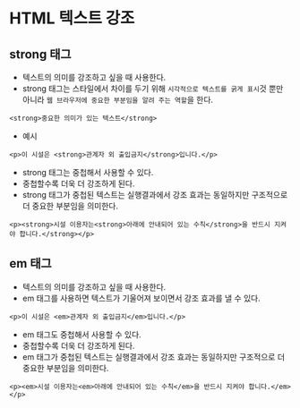 # HTML 텍스트 강조

## strong 태그
- 텍스트의 의미를 강조하고 싶을 때 사용한다.
- strong 태그는 스타일에서 차이를 두기 위해 `시각적으로 텍스트를 굵게 표시`것 뿐만 아니라 `웹 브라우저에 중요한 부분임을 알려 주는 역할`을 한다.

```
<strong>중요한 의미가 있는 텍스트</strong>
```

- 예시

```
<p>이 시설은 <strong>관계자 외 출입금지</strong>입니다.</p>
```

- strong 태그는 중첩해서 사용할 수 있다.
- 중첩할수록 더욱 더 강조하게 된다.
- strong 태그가 중첩된 텍스트는 실행결과에서 강조 효과는 동일하지만 구조적으로 더 중요한 부분임을 의미한다.

```
<p><strong>시설 이용자는<strong>아래에 안내되어 있는 수칙</strong>을 반드시 지켜야 합니다.</strong></p>
```

## em 태그
- 텍스트의 의미를 강조하고 싶을 때 사용한다.
- em 태그를 사용하면 텍스트가 기울어져 보이면서 강조 효과를 낼 수 있다.

```
<p>이 시설은 <em>관계자 외 출입금지</em>입니다.</p>
```

- em 태그도 중첩해서 사용할 수 있다.
- 중첩할수록 더욱 더 강조하게 된다.
- em 태그가 중첩된 텍스트는 실행결과에서 강조 효과는 동일하지만 구조적으로 더 중요한 부분임을 의미한다.

```
<p><em>시설 이용자는<em>아래에 안내되어 있는 수칙</em>을 반드시 지켜야 합니다.</em></p>
```
